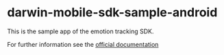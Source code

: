 # darwin-mobile-sdk-sample-android

This is the sample app of the emotion tracking SDK.

For further information see the [official documentation](http://codelabs.realeyesit.com/codelabs/RealViewBackgroundEmotionSdk/index.html#0)
